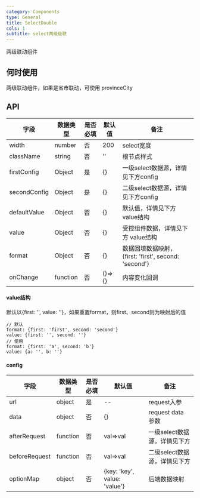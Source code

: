 ```yaml
---
category: Components
type: General
title: SelectDouble
cols: 1
subtitle: select两级级联
---
```


两级联动组件

## 何时使用
两级联动组件，如果是省市联动，可使用 provinceCity

## API

字段 | 数据类型 | 是否必填 | 默认值 | 备注
--- | --- | --- | --- |  ---
width | number | 否 | 200 | select宽度
className | string | 否 | '' | 根节点样式
firstConfig | Object | 是  | {} | 一级select数据源，详情见下方config
secondConfig | Object | 是  | {} | 二级select数据源，详情见下方config
defaultValue | Object | 否 | {} | 默认值，详情见下方 value结构
value | Object | 否 | {} | 受控组件数据，详情见下方 value结构
format | Object | 否 | {} | 数据回填数据映射，{first: 'first', second: 'second'}
onChange | function | 否 | ()=>{} | 内容变化回调

#### value结构

默认以{first: '', value: ''}，如果重置format，则first、second则为映射后的值

```
// 默认
format: {first: 'first', second: 'second'}
value: {first: '', second: ''}
// 使用
format: {first: 'a', second: 'b'}
value: {a: '', b: ''}
```

#### config

字段 | 数据类型 | 是否必填 | 默认值 | 备注
--- | --- | --- | --- |  ---
url | object | 是 | -- | request入参
data | object | 否 | {} | request data 参数
afterRequest | function | 否  |val=>val| 一级select数据源，详情见下方
beforeRequest | function | 否  |  val=>val | 二级select数据源，详情见下方
optionMap | object | 否 | {key: 'key', value: 'value'} | 后端数据映射

